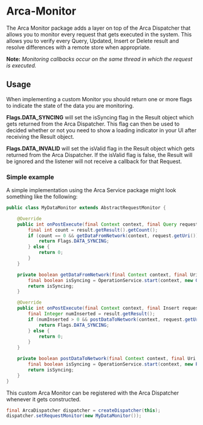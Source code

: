 # Arca-Monitor

The Arca Monitor package adds a layer on top of the Arca Dispatcher that allows you to monitor every request that gets executed in the system. This allows you to verify every Query, Updated, Insert or Delete result and resolve differences with a remote store when appropriate.

**Note:** *Monitoring callbacks occur on the same thread in which the request is executed.*

## Usage

When implementing a custom Monitor you should return one or more flags to indicate the state of the data you are monitoring. 

**Flags.DATA_SYNCING** will set the isSyncing flag in the Result object which gets returned from the Arca Dispatcher. This flag can then be used to decided whether or not you need to show a loading indicator in your UI after receiving the Result object.

**Flags.DATA_INVALID** will set the isValid flag in the Result object which gets returned from the Arca Dispatcher. If the isValid flag is false, the Result will be ignored and the listener will not receive a callback for that Request.

### Simple example

A simple implementation using the Arca Service package might look something like the following:

```java
public class MyDataMonitor extends AbstractRequestMonitor {

    @Override
	public int onPostExecute(final Context context, final Query request, final QueryResult result) {
		final int count = result.getResult().getCount();
		if (count == 0 && getDataFromNetwork(context, request.getUri())) {
			return Flags.DATA_SYNCING; 
		} else {
			return 0;
		}
	}

	private boolean getDataFromNetwork(final Context context, final Uri uri) {
		final boolean isSyncing = OperationService.start(context, new GetDataOperation(uri));
		return isSyncing;
	}

	@Override
	public int onPostExecute(final Context context, final Insert request, final InsertResult result) {
		final Integer numInserted = result.getResult();
		if (numInserted > 0 && postDataToNetwork(context, request.getUri())) {
			return Flags.DATA_SYNCING; 
		} else {
			return 0;
		}
	}

	private boolean postDataToNetwork(final Context context, final Uri uri) {
		final boolean isSyncing = OperationService.start(context, new PostDataOperation(uri));
		return isSyncing;
	}
}
```

This custom Arca Monitor can be registered with the Arca Dispatcher whenever it gets constructed.

```java
final ArcaDispatcher dispatcher = createDispatcher(this);
dispatcher.setRequestMonitor(new MyDataMonitor());
```